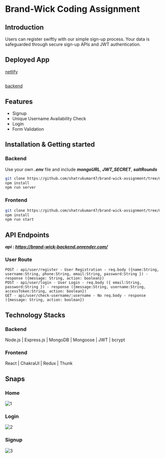 # Brand-Wick Coding Assignment

## Introduction
  Users can register swiftly with our simple sign-up process. Your data is safeguarded through secure sign-up APIs and JWT authentication.
  
## Deployed App

[netlify](https://brand-wick-4odbugre1-shatrughan-kumars-projects.vercel.app/login)
##
[backend](https://brand-wick-backend.onrender.com/)

## Features

- Signup
- Unique Username Availability Check
- Login
- Form Validation

## Installation & Getting started

### Backend
Use your own ***.env*** file and include ***mongoURL***, ***JWT_SECRET***, ***saltRounds***
```bash
git clone https://github.com/shatrukumar47/brand-wick-assignment/tree/main/backend
npm install
npm run server
```

### Frontend
```bash
git clone https://github.com/shatrukumar47/brand-wick-assignment/tree/main/frontend
npm install
npm run start
```

## API Endpoints
***api : https://brand-wick-backend.onrender.com/***

### User Route

```
POST - api/user/register - User Registration - req.body ({name:String, username:String, phone:String, email:String, password:String }) - response ({message: String, action: boolean})
POST - api/user/login - User Login - req.body ({ email:String, password:String }) - response ({message:String, username:String, accessToken:String, action: boolean})
GET - api/user/check-username/:username - No req.body - response ({message: String, action: boolean})
```

## Technology Stacks

### Backend
 Node.js | Express.js | MongoDB | Mongoose | JWT | bcrypt

### Frontend
 React | ChakraUI | Redux | Thunk


## Snaps
### Home
![1](https://github.com/shatrukumar47/brand-wick-assignment/assets/123942835/1503cbc9-7f80-453e-9654-acf3165d6c57)

### Login
![2](https://github.com/shatrukumar47/brand-wick-assignment/assets/123942835/05f2981c-0c1a-4a11-b3e2-a335b42144ed)

### Signup
![3](https://github.com/shatrukumar47/brand-wick-assignment/assets/123942835/bc340de1-72e5-44f2-97cd-706fe6c4214a)










 
